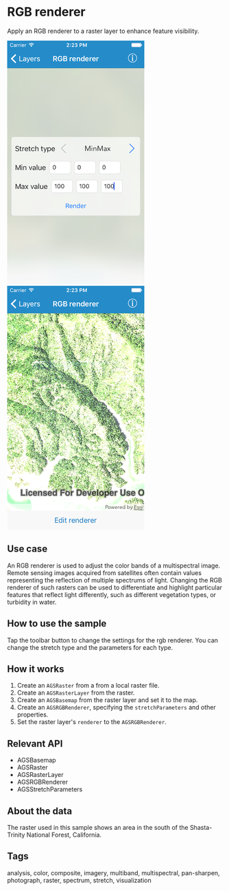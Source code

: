 # RGB renderer

Apply an RGB renderer to a raster layer to enhance feature visibility.

![RGB renderer settings](rgb-renderer-1.png)
![RGB renderer edited](rgb-renderer-2.png)

## Use case

An RGB renderer is used to adjust the color bands of a multispectral image. Remote sensing images acquired from satellites often contain values representing the reflection of multiple spectrums of light. Changing the RGB renderer of such rasters can be used to differentiate and highlight particular features that reflect light differently, such as different vegetation types, or turbidity in water.

## How to use the sample

Tap the toolbar button to change the settings for the rgb renderer. You can change the stretch type and the parameters for each type.

## How it works

1. Create an `AGSRaster` from a from a local raster file.
2. Create an `AGSRasterLayer` from the raster.
3. Create an `AGSBasemap` from the raster layer and set it to the map.
4. Create an `AGSRGBRenderer`, specifying the `stretchParameters` and other properties.
5. Set the raster layer's `renderer` to the  `AGSRGBRenderer`.

## Relevant API

* AGSBasemap
* AGSRaster
* AGSRasterLayer
* AGSRGBRenderer
* AGSStretchParameters

## About the data

The raster used in this sample shows an area in the south of the Shasta-Trinity National Forest, California.

## Tags

analysis, color, composite, imagery, multiband, multispectral, pan-sharpen, photograph, raster, spectrum, stretch, visualization

